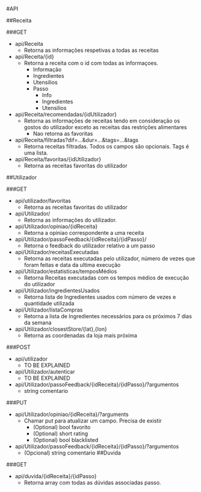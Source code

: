 
#API

##Receita

###GET
* api/Receita
  * Retorna as informações respetivas a todas as receitas
* api/Receita/{id}
  * Retorna a receita com o id com todas as informaçoes.
    * Informação
    * Ingredientes
    * Utensilios
    * Passo
      * Info
      * Ingredientes
      * Utensilios
* api/Receita/recomendadas/{idUtilizador}
  * Retorna as informações de receitas tendo em consideração os gostos do utilizador exceto as receitas das restrições alimentares
    * Nao retorna as favoritas  
* api/Receita/filtradas?dif=...&dur=...&tags=...&tags
  * Retorna receitas filtradas. Todos os campos são opcionais. Tags é uma lista.
* api/Receita/favoritas/{idUtilizador}
  * Retorna as receitas favoritas do utilizador


##Utilizador

###GET
* api/utilizador/favoritas
  * Retorna as receitas favoritas do utilizador
* api/Utilizador/
  * Retorna as informações do utilizador.
* api/Utilizador/opiniao/{idReceita}
  * Retorna a opiniao correspondente a uma receita 
* api/Utilizador/passoFeedback/{idReceita}/{idPasso}/
  * Retorna o feedback do utilizador relativo a um passo
* api/Utilizador/receitasExecutadas
  * Retorna as receitas executadas pelo utilizador, número de vezes que foram feitas e data da ultima execução 
* api/Utilizador/estatisticas/temposMédios
  * Retorna Receitas executadas com os tempos médios de execução do utilizador
* api/Utilizador/ingredientesUsados
  * Retorna lista de Ingredientes usados com número de vezes e quantidade utilizada
* api/Utilizador/listaCompras
  * Retorna a lista de Ingredientes necessários para os próximos 7 dias da semana
* api/Utilizador/closestStore/{lat},{lon}
  * Retorna as coordenadas da loja mais próxima


###POST
* api/utilizador
  * TO BE EXPLAINED
* api/Utilizador/autenticar
  * TO BE EXPLAINED
* api/Utilizador/passoFeedback/{idReceita}/{idPasso}/?argumentos
    * string comentario 

###PUT
* api/Utilizador/opiniao/{idReceita}/?arguments
  * Chamar put para atualizar um campo. Precisa de existir
    * (Optional) bool favorito
    * (Optional) short rating
    * (Optional) bool blacklisted
* api/Utilizador/passoFeedback/{idReceita}/{idPasso}/?argumentos
    * (Opcional) string comentario 
##Duvida

###GET
* api/duvida/{idReceita}/{idPasso}
  * Retorna array com todas as dúvidas associadas passo.